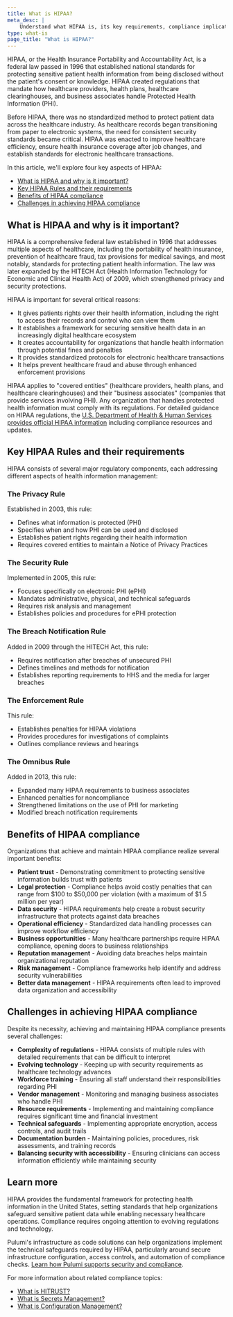 ```yaml
---
title: What is HIPAA?
meta_desc: |
    Understand what HIPAA is, its key requirements, compliance implications for healthcare organizations, and how technology can help meet HIPAA standards.
type: what-is
page_title: "What is HIPAA?"
---
```


HIPAA, or the Health Insurance Portability and Accountability Act, is a federal law passed in 1996 that established national standards for protecting sensitive patient health information from being disclosed without the patient's consent or knowledge. HIPAA created regulations that mandate how healthcare providers, health plans, healthcare clearinghouses, and business associates handle Protected Health Information (PHI).

Before HIPAA, there was no standardized method to protect patient data across the healthcare industry. As healthcare records began transitioning from paper to electronic systems, the need for consistent security standards became critical. HIPAA was enacted to improve healthcare efficiency, ensure health insurance coverage after job changes, and establish standards for electronic healthcare transactions.

In this article, we'll explore four key aspects of HIPAA:

* [What is HIPAA and why is it important?](#what-is-hipaa-and-why-is-it-important)
* [Key HIPAA Rules and their requirements](#key-hipaa-rules-and-their-requirements)
* [Benefits of HIPAA compliance](#benefits-of-hipaa-compliance)
* [Challenges in achieving HIPAA compliance](#challenges-in-achieving-hipaa-compliance)

## What is HIPAA and why is it important?

HIPAA is a comprehensive federal law established in 1996 that addresses multiple aspects of healthcare, including the portability of health insurance, prevention of healthcare fraud, tax provisions for medical savings, and most notably, standards for protecting patient health information. The law was later expanded by the HITECH Act (Health Information Technology for Economic and Clinical Health Act) of 2009, which strengthened privacy and security protections.

HIPAA is important for several critical reasons:

* It gives patients rights over their health information, including the right to access their records and control who can view them
* It establishes a framework for securing sensitive health data in an increasingly digital healthcare ecosystem
* It creates accountability for organizations that handle health information through potential fines and penalties
* It provides standardized protocols for electronic healthcare transactions
* It helps prevent healthcare fraud and abuse through enhanced enforcement provisions

HIPAA applies to "covered entities" (healthcare providers, health plans, and healthcare clearinghouses) and their "business associates" (companies that provide services involving PHI). Any organization that handles protected health information must comply with its regulations. For detailed guidance on HIPAA regulations, the [U.S. Department of Health & Human Services provides official HIPAA information](https://www.hhs.gov/hipaa/index.html) including compliance resources and updates.

## Key HIPAA Rules and their requirements

HIPAA consists of several major regulatory components, each addressing different aspects of health information management:

### The Privacy Rule

Established in 2003, this rule:

* Defines what information is protected (PHI)
* Specifies when and how PHI can be used and disclosed
* Establishes patient rights regarding their health information
* Requires covered entities to maintain a Notice of Privacy Practices

### The Security Rule

Implemented in 2005, this rule:

* Focuses specifically on electronic PHI (ePHI)
* Mandates administrative, physical, and technical safeguards
* Requires risk analysis and management
* Establishes policies and procedures for ePHI protection

### The Breach Notification Rule

Added in 2009 through the HITECH Act, this rule:

* Requires notification after breaches of unsecured PHI
* Defines timelines and methods for notification
* Establishes reporting requirements to HHS and the media for larger breaches

### The Enforcement Rule

This rule:

* Establishes penalties for HIPAA violations
* Provides procedures for investigations of complaints
* Outlines compliance reviews and hearings

### The Omnibus Rule

Added in 2013, this rule:

* Expanded many HIPAA requirements to business associates
* Enhanced penalties for noncompliance
* Strengthened limitations on the use of PHI for marketing
* Modified breach notification requirements

## Benefits of HIPAA compliance

Organizations that achieve and maintain HIPAA compliance realize several important benefits:

* **Patient trust** - Demonstrating commitment to protecting sensitive information builds trust with patients
* **Legal protection** - Compliance helps avoid costly penalties that can range from $100 to $50,000 per violation (with a maximum of $1.5 million per year)
* **Data security** - HIPAA requirements help create a robust security infrastructure that protects against data breaches
* **Operational efficiency** - Standardized data handling processes can improve workflow efficiency
* **Business opportunities** - Many healthcare partnerships require HIPAA compliance, opening doors to business relationships
* **Reputation management** - Avoiding data breaches helps maintain organizational reputation
* **Risk management** - Compliance frameworks help identify and address security vulnerabilities
* **Better data management** - HIPAA requirements often lead to improved data organization and accessibility

## Challenges in achieving HIPAA compliance

Despite its necessity, achieving and maintaining HIPAA compliance presents several challenges:

* **Complexity of regulations** - HIPAA consists of multiple rules with detailed requirements that can be difficult to interpret
* **Evolving technology** - Keeping up with security requirements as healthcare technology advances
* **Workforce training** - Ensuring all staff understand their responsibilities regarding PHI
* **Vendor management** - Monitoring and managing business associates who handle PHI
* **Resource requirements** - Implementing and maintaining compliance requires significant time and financial investment
* **Technical safeguards** - Implementing appropriate encryption, access controls, and audit trails
* **Documentation burden** - Maintaining policies, procedures, risk assessments, and training records
* **Balancing security with accessibility** - Ensuring clinicians can access information efficiently while maintaining security

## Learn more

HIPAA provides the fundamental framework for protecting health information in the United States, setting standards that help organizations safeguard sensitive patient data while enabling necessary healthcare operations. Compliance requires ongoing attention to evolving regulations and technology.

Pulumi's infrastructure as code solutions can help organizations implement the technical safeguards required by HIPAA, particularly around secure infrastructure configuration, access controls, and automation of compliance checks. [Learn how Pulumi supports security and compliance](/docs/iac/using-pulumi/crossguard/).

For more information about related compliance topics:

* [What is HITRUST?](/what-is/what-is-hitrust)
* [What is Secrets Management?](/what-is/what-is-secrets-management)
* [What is Configuration Management?](/what-is/what-is-configuration-management)
